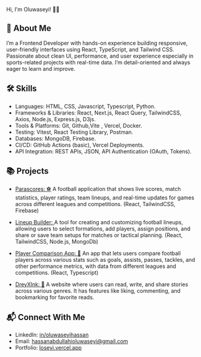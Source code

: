 
Hi, I'm Oluwaseyi! 👋🏾
## 🚀 About Me
I’m a Frontend Developer with hands-on experience building responsive, user-friendly interfaces using React, TypeScript, and Tailwind CSS. Passionate about clean UI, performance, and user experience especially in sports-related projects with real-time data. I’m detail-oriented and always eager to learn and improve.


## 🛠 Skills
- Languages: HTML, CSS, Javascript, Typescript, Python.
- Frameworks & Libraries: React, Next.js, React Query, TailwindCSS, Axios, Node.js, Express.js, D3js.
- Tools & Platforms: Git, Github,Vite , Vercel, Docker.
- Testing: Vitest, React Testing Library, Postman.
- Databases: MongoDB, Firebase.
- CI/CD: GitHub Actions (basic), Vercel Deployments.
- API Integration: REST APIs, JSON, API Authentication (OAuth, Tokens).


## 📚 Projects
- [Parascores: ⚽](https://parascore.vercel.app) A football application that shows live scores, match statistics, player ratings, team lineups, and real-time updates for games across different leagues and competitions. (React, TailwindCSS, Firebase)
  
- [Lineup Builder: ](https://line-up-builder.vercel.app) A tool for creating and customizing football lineups, allowing users to select formations, add players, assign positions, and share or save team setups for matches or tactical planning. (React, TailwindCSS, Node.js, MongoDb)
  
- [Player Comparison App: 👥](https://player-comparison.vercel.app) An app that lets users compare football players across various stats such as goals, assists, passes, tackles, and other performance metrics, with data from different leagues and competitions. (React, Typescript)
  
- [DreyXInk: 📖](https://dreyxinx.vercel.app) A website where users can read, write, and share stories across various genres. It has features like liking, commenting, and bookmarking for favorite reads.
  
## 📬 Connect With Me
- LinkedIn: [in/oluwaseyihassan](https://linkedin.com/in/oluwaseyihassan)
- Email: [hassanabdullahioluwaseyi@gmail.com](mailto:hassanabdullahioluwaseyi@gmail.com)
- Portfolio: [loseyi.vercel.app](https://loseyi.vercel.app)
